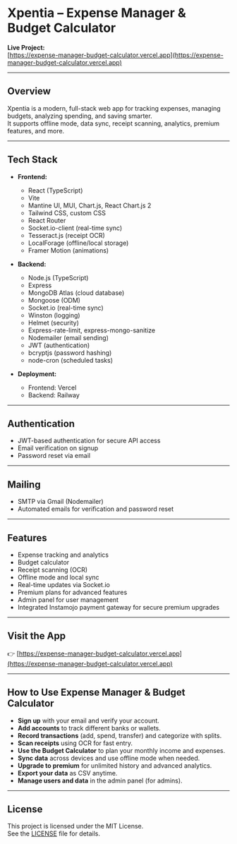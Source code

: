 # Xpentia – Expense Manager & Budget Calculator

**Live Project:**  
[https://expense-manager-budget-calculator.vercel.app](https://expense-manager-budget-calculator.vercel.app)

---

## Overview

Xpentia is a modern, full-stack web app for tracking expenses, managing budgets, analyzing spending, and saving smarter.  
It supports offline mode, data sync, receipt scanning, analytics, premium features, and more.

---

## Tech Stack

- **Frontend:**  
  - React (TypeScript)
  - Vite
  - Mantine UI, MUI, Chart.js, React Chart.js 2
  - Tailwind CSS, custom CSS
  - React Router
  - Socket.io-client (real-time sync)
  - Tesseract.js (receipt OCR)
  - LocalForage (offline/local storage)
  - Framer Motion (animations)

- **Backend:**  
  - Node.js (TypeScript)
  - Express
  - MongoDB Atlas (cloud database)
  - Mongoose (ODM)
  - Socket.io (real-time sync)
  - Winston (logging)
  - Helmet (security)
  - Express-rate-limit, express-mongo-sanitize
  - Nodemailer (email sending)
  - JWT (authentication)
  - bcryptjs (password hashing)
  - node-cron (scheduled tasks)

- **Deployment:**  
  - Frontend: Vercel  
  - Backend: Railway

---

## Authentication

- JWT-based authentication for secure API access
- Email verification on signup
- Password reset via email

---

## Mailing

- SMTP via Gmail (Nodemailer)
- Automated emails for verification and password reset

---

## Features

- Expense tracking and analytics
- Budget calculator
- Receipt scanning (OCR)
- Offline mode and local sync
- Real-time updates via Socket.io
- Premium plans for advanced features
- Admin panel for user management
- Integrated Instamojo payment gateway for secure premium upgrades

---

## Visit the App

👉 [https://expense-manager-budget-calculator.vercel.app](https://expense-manager-budget-calculator.vercel.app)

---

## How to Use Expense Manager & Budget Calculator

- **Sign up** with your email and verify your account.
- **Add accounts** to track different banks or wallets.
- **Record transactions** (add, spend, transfer) and categorize with splits.
- **Scan receipts** using OCR for fast entry.
- **Use the Budget Calculator** to plan your monthly income and expenses.
- **Sync data** across devices and use offline mode when needed.
- **Upgrade to premium** for unlimited history and advanced analytics.
- **Export your data** as CSV anytime.
- **Manage users and data** in the admin panel (for admins).

---

## License

This project is licensed under the MIT License.  
See the [LICENSE](LICENSE) file for details.